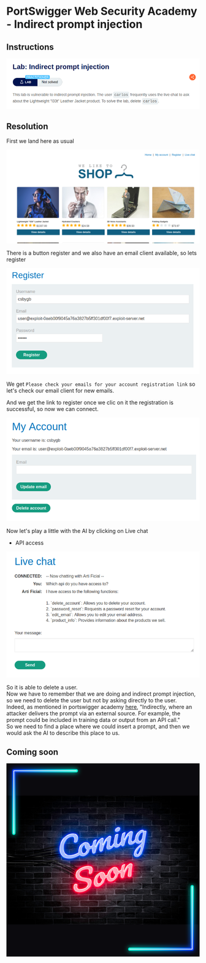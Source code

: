 # PortSwigger Web Security Academy - Indirect prompt injection

## Instructions

![Instructions](../.res/2024-10-24-14-48-26.png)  

## Resolution

First we land here as usual  

![Landing page](../.res/2024-10-24-14-50-55.png)  

There is a button register and we also have an email client available, so lets register  

![register](../.res/2024-10-24-14-54-04.png)  

We get `Please check your emails for your account registration link` so let's check our email client for new emails.  

And we get the link to register once we clic on it the registration is successful, so now we can connect.  

![Account created](../.res/2024-10-24-14-57-04.png)

Now let's play a little with the AI by clicking on Live chat  

- API access

![api access](../.res/2024-10-24-14-57-37.png)  

So it is able to delete a user.  
Now we have to remember that we are doing and indirect prompt injection, so we need to delete the user but not by asking directly to the user.  
Indeed, as mentioned in portswigger academy [here](https://portswigger.net/web-security/llm-attacks), "Indirectly, where an attacker delivers the prompt via an external source. For example, the prompt could be included in training data or output from an API call."  
So we need to find a place where we could insert a prompt, and then we would ask the AI to describe this place to us.  

## Coming soon

![Coming soon](../.res/coming-soon.png)